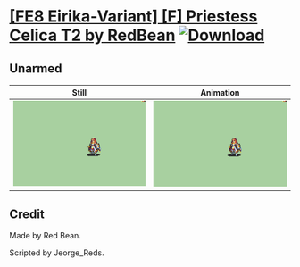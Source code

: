 # [\[FE8 Eirika-Variant\] \[F\] Priestess Celica T2 by RedBean](./) [![Download](https://img.shields.io/badge/Download--red?style=social&logo=github)](https://minhaskamal.github.io/DownGit/#/home?url=https://github.com/Klokinator/FE-Repo/tree/main/Battle%20Animations%2FLords%20-%20Vanilla%20and%20Custom%2F%5BFE8%20Eirika-Variant%5D%20%5BF%5D%20Priestess%20Celica%20T2%20by%20RedBean%2F8.%20Unarmed%20(T2))

## Unarmed

| Still | Animation |
| :---: | :-------: |
| ![Unarmed still](./Unarmed_000.png) | ![Unarmed](./Unarmed.gif) |

## Credit

Made by Red Bean.

Scripted by Jeorge_Reds.
